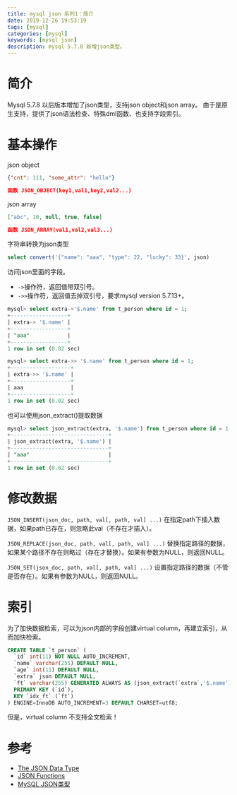 ```yaml
---
title: mysql json 系列1：简介
date: 2019-12-26 19:53:19
tags: [mysql]
categories: [mysql]
keywords: [mysql json]
description: mysql 5.7.8 新增json类型。
---
```


# 简介

Mysql 5.7.8 以后版本增加了json类型，支持json object和json array。
由于是原生支持，提供了json语法检查、特殊dml函数、也支持字段索引。
<!-- more -->

# 基本操作

json object
```json
{"cnt": 111, "some_attr": "hello"}

函数 JSON_OBJECT(key1,val1,key2,val2...)
```

json array
```json
["abc", 10, null, true, false]

函数 JSON_ARRAY(val1,val2,val3...)
```

字符串转换为json类型
```sql
select convert('{"name": "aaa", "type": 22, "lucky": 33}', json)
```

访问json里面的字段。
- `->`操作符，返回值带双引号。
- `->>`操作符，返回值去掉双引号，要求mysql version 5.7.13+。
```sql
mysql> select extra->'$.name' from t_person where id = 1;
+------------------+
| extra-> '$.name' |
+------------------+
| "aaa"            |
+------------------+
1 row in set (0.02 sec)

mysql> select extra->> '$.name' from t_person where id = 1;
+-------------------+
| extra->> '$.name' |
+-------------------+
| aaa               |
+-------------------+
1 row in set (0.02 sec)
```

也可以使用json_extract()提取数据
```sql
mysql> select json_extract(extra, '$.name') from t_person where id = 1;
+-------------------------------+
| json_extract(extra, '$.name') |
+-------------------------------+
| "aaa"                         |
+-------------------------------+
1 row in set (0.02 sec)
```

# 修改数据

`JSON_INSERT(json_doc, path, val[, path, val] ...)`
在指定path下插入数据，如果path已存在，则忽略此val（不存在才插入）。

`JSON_REPLACE(json_doc, path, val[, path, val] ...)`
替换指定路径的数据，如果某个路径不存在则略过（存在才替换）。如果有参数为NULL，则返回NULL。

`JSON_SET(json_doc, path, val[, path, val] ...)`
设置指定路径的数据（不管是否存在）。如果有参数为NULL，则返回NULL。

# 索引

为了加快数据检索，可以为json内部的字段创建virtual column，再建立索引，从而加快检索。
```sql
CREATE TABLE `t_person` (
  `id` int(11) NOT NULL AUTO_INCREMENT,
  `name` varchar(255) DEFAULT NULL,
  `age` int(11) DEFAULT NULL,
  `extra` json DEFAULT NULL,
  `ft` varchar(255) GENERATED ALWAYS AS (json_extract(`extra`,'$.name')) VIRTUAL,
  PRIMARY KEY (`id`),
  KEY `idx_ft` (`ft`)
) ENGINE=InnoDB AUTO_INCREMENT=3 DEFAULT CHARSET=utf8;
```

但是，virtual column 不支持全文检索！

# 参考

- [The JSON Data Type](https://dev.mysql.com/doc/refman/5.7/en/json.html)
- [JSON Functions](https://dev.mysql.com/doc/refman/5.7/en/json-functions.html)
- [MySQL JSON类型](https://www.jianshu.com/p/25161add5e4b)

